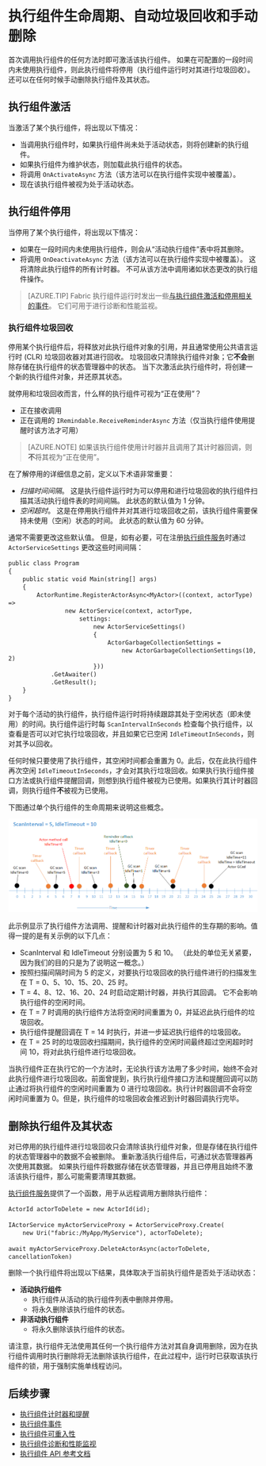 <properties
    pageTitle="基于角色的 Azure 微服务生命周期概述 | Azure"
    description="介绍 Service Fabric Reliable Actor 生命周期、垃圾回收和如何手动删除执行组件及其状态"
    services="service-fabric"
    documentationcenter=".net"
    author="amanbha"
    manager="timlt"
    editor="vturecek"
    translationtype="Human Translation" />
<tags
    ms.assetid="b91384cc-804c-49d6-a6cb-f3f3d7d65a8e"
    ms.service="service-fabric"
    ms.devlang="dotnet"
    ms.topic="article"
    ms.tgt_pltfrm="NA"
    ms.workload="NA"
    ms.date="03/02/2017"
    wacn.date="06/15/2017"
    ms.author="amanbha"
    ms.sourcegitcommit="a114d832e9c5320e9a109c9020fcaa2f2fdd43a9"
    ms.openlocfilehash="43721fa61f6240578d4d6c6b8f7fb4f01a1ac6bb"
    ms.lasthandoff="04/14/2017" />

# <a name="actor-lifecycle-automatic-garbage-collection-and-manual-delete"></a>执行组件生命周期、自动垃圾回收和手动删除
首次调用执行组件的任何方法时即可激活该执行组件。 如果在可配置的一段时间内未使用执行组件，则此执行组件将停用（执行组件运行时对其进行垃圾回收）。 还可以在任何时候手动删除执行组件及其状态。

## <a name="actor-activation"></a>执行组件激活
当激活了某个执行组件，将出现以下情况：

* 当调用执行组件时，如果执行组件尚未处于活动状态，则将创建新的执行组件。
* 如果执行组件为维护状态，则加载此执行组件的状态。
* 将调用 `OnActivateAsync` 方法（该方法可以在执行组件实现中被覆盖）。
* 现在该执行组件被视为处于活动状态。

## <a name="actor-deactivation"></a>执行组件停用
当停用了某个执行组件，将出现以下情况：

* 如果在一段时间内未使用执行组件，则会从“活动执行组件”表中将其删除。
* 将调用 `OnDeactivateAsync` 方法（该方法可以在执行组件实现中被覆盖）。 这将清除此执行组件的所有计时器。 不可从该方法中调用诸如状态更改的执行组件操作。

> [AZURE.TIP]
> Fabric 执行组件运行时发出一些[与执行组件激活和停用相关的事件](/documentation/articles/service-fabric-reliable-actors-diagnostics/#list-of-events-and-performance-counters)。 它们可用于进行诊断和性能监视。
>
>

### <a name="actor-garbage-collection"></a>执行组件垃圾回收
停用某个执行组件后，将释放对此执行组件对象的引用，并且通常使用公共语言运行时 (CLR) 垃圾回收器对其进行回收。 垃圾回收只清除执行组件对象；它**不会**删除存储在执行组件的状态管理器中的状态。 当下次激活此执行组件时，将创建一个新的执行组件对象，并还原其状态。

就停用和垃圾回收而言，什么样的执行组件可视为“正在使用”？

* 正在接收调用
* 正在调用的 `IRemindable.ReceiveReminderAsync` 方法（仅当执行组件使用提醒时该方法才可用）

> [AZURE.NOTE]
> 如果该执行组件使用计时器并且调用了其计时器回调，则**不**将其视为“正在使用”。
>
>

在了解停用的详细信息之前，定义以下术语非常重要：

* *扫描时间间隔*。 这是执行组件运行时为可以停用和进行垃圾回收的执行组件扫描其活动执行组件表的时间间隔。 此状态的默认值为 1 分钟。
* *空闲超时*。 这是在停用执行组件并对其进行垃圾回收之前，该执行组件需要保持未使用（空闲）状态的时间。 此状态的默认值为 60 分钟。

通常不需要更改这些默认值。 但是，如有必要，可在注册[执行组件服务](/documentation/articles/service-fabric-reliable-actors-platform/)时通过 `ActorServiceSettings` 更改这些时间间隔：

	public class Program
	{
	    public static void Main(string[] args)
	    {
	        ActorRuntime.RegisterActorAsync<MyActor>((context, actorType) =>
	                new ActorService(context, actorType,
	                    settings:
	                        new ActorServiceSettings()
	                        {
	                            ActorGarbageCollectionSettings =
	                                new ActorGarbageCollectionSettings(10, 2)
	                        }))
	            .GetAwaiter()
	            .GetResult();
	    }
	}


对于每个活动的执行组件，执行组件运行时将持续跟踪其处于空闲状态（即未使用）的时间。执行组件运行时每 `ScanIntervalInSeconds` 检查每个执行组件，以查看是否可以对它执行垃圾回收，并且如果它已空闲 `IdleTimeoutInSeconds`，则对其予以回收。

任何时候只要使用了执行组件，其空闲时间都会重置为 0。此后，仅在此执行组件再次空闲 `IdleTimeoutInSeconds`，才会对其执行垃圾回收。如果执行执行组件接口方法或执行组件提醒回调，则想到执行组件被视为已使用。如果执行其计时器回调，则执行组件**不**被视为已使用。

下图通过单个执行组件的生命周期来说明这些概念。

![空闲时间示例][1]

此示例显示了执行组件方法调用、提醒和计时器对此执行组件的生存期的影响。值得一提的是有关示例的以下几点：

* ScanInterval 和 IdleTimeout 分别设置为 5 和 10。 （此处的单位无关紧要，因为我们的目的只是为了说明这一概念。）
* 按照扫描间隔时间为 5 的定义，对要执行垃圾回收的执行组件进行的扫描发生在 T = 0、5、10、15、20、25 时。
* T = 4、8、12、16、20、24 时启动定期计时器，并执行其回调。 它不会影响执行组件的空闲时间。
* 在 T = 7 时调用的执行组件方法将空闲时间重置为 0，并延迟此执行组件的垃圾回收。
* 执行组件提醒回调在 T = 14 时执行，并进一步延迟执行组件的垃圾回收。
* 在 T = 25 时的垃圾回收扫描期间，执行组件的空闲时间最终超过空闲超时时间 10，将对此执行组件进行垃圾回收。

当执行组件正在执行它的一个方法时，无论执行该方法用了多少时间，始终不会对此执行组件进行垃圾回收。前面曾提到，执行执行组件接口方法和提醒回调可以防止通过将执行组件的空闲时间重置为 0 进行垃圾回收。执行计时器回调不会将空闲时间重置为 0。但是，执行组件的垃圾回收会推迟到计时器回调执行完毕。

## <a name="deleting-actors-and-their-state"></a>删除执行组件及其状态
对已停用的执行组件进行垃圾回收只会清除该执行组件对象，但是存储在执行组件的状态管理器中的数据不会被删除。 重新激活执行组件后，可通过状态管理器再次使用其数据。 如果执行组件将数据存储在状态管理器，并且已停用且始终不激活该执行组件，那么可能需要清理其数据。

[执行组件服务](/documentation/articles/service-fabric-reliable-actors-platform/)提供了一个函数，用于从远程调用方删除执行组件：


	ActorId actorToDelete = new ActorId(id);
	
	IActorService myActorServiceProxy = ActorServiceProxy.Create(
	    new Uri("fabric:/MyApp/MyService"), actorToDelete);
	            
	await myActorServiceProxy.DeleteActorAsync(actorToDelete, cancellationToken)


删除一个执行组件将出现以下结果，具体取决于当前执行组件是否处于活动状态：

* **活动执行组件**
  * 执行组件从活动的执行组件列表中删除并停用。
  * 将永久删除该执行组件的状态。
* **非活动执行组件**
  * 将永久删除该执行组件的状态。

请注意，执行组件无法使用其任何一个执行组件方法对其自身调用删除，因为在执行组件调用时执行删除将无法删除该执行组件，在此过程中，运行时已获取该执行组件的锁，用于强制实施单线程访问。

## <a name="next-steps"></a>后续步骤
* [执行组件计时器和提醒](/documentation/articles/service-fabric-reliable-actors-timers-reminders/)
* [执行组件事件](/documentation/articles/service-fabric-reliable-actors-events/)
* [执行组件可重入性](/documentation/articles/service-fabric-reliable-actors-reentrancy/)
* [执行组件诊断和性能监视](/documentation/articles/service-fabric-reliable-actors-diagnostics/)
* [执行组件 API 参考文档](https://msdn.microsoft.com/zh-cn/library/azure/dn971626.aspx)

<!--Image references-->
[1]: ./media/service-fabric-reliable-actors-lifecycle/garbage-collection.png
<!--Update_Description:add anchors to sub titles-->